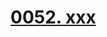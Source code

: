 # [0052. xxx](https://github.com/Tdahuyou/TNotes.react/tree/main/0052.%20xxx)

<!-- region:toc -->

<!-- endregion:toc -->
